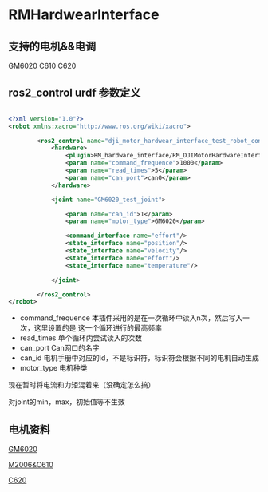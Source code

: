 # RMHardwearInterface

## 支持的电机&&电调

GM6020 C610 C620

## ros2_control urdf 参数定义

```xml

<?xml version="1.0"?>
<robot xmlns:xacro="http://www.ros.org/wiki/xacro">

        <ros2_control name="dji_motor_hardwear_interface_test_robot_control" type="system">
            <hardware>
                <plugin>RM_hardware_interface/RM_DJIMotorHardwareInterface</plugin>
                <param name="command_frequence">1000</param>
                <param name="read_times">5</param>
                <param name="can_port">can0</param>
            </hardware>

            <joint name="GM6020_test_joint">

                <param name="can_id">1</param>
                <param name="motor_type">GM6020</param>

                <command_interface name="effort"/>
                <state_interface name="position"/>
                <state_interface name="velocity"/>
                <state_interface name="effort"/>
                <state_interface name="temperature"/>

            </joint>

        </ros2_control>
</robot>

```

+ command_frequence 本插件采用的是在一次循环中读入n次，然后写入一次，这里设置的是 这一个循环进行的最高频率 
+ read_times 单个循环内尝试读入的次数
+ can_port Can网口的名字
+ can_id 电机手册中对应的id，不是标识符，标识符会根据不同的电机自动生成
+ motor_type 电机种类

现在暂时将电流和力矩混着来（没确定怎么搞）

对joint的min，max，初始值等不生效

## 电机资料

[GM6020](https://rm-static.djicdn.com/tem/17348/RoboMaster%20GM6020%E7%9B%B4%E6%B5%81%E6%97%A0%E5%88%B7%E7%94%B5%E6%9C%BA%E4%BD%BF%E7%94%A8%E8%AF%B4%E6%98%8E20231013.pdf)

[M2006&C610](https://rm-static.djicdn.com/tem/RM%20C610%E6%97%A0%E5%88%B7%E7%94%B5%E6%9C%BA%E8%B0%83%E9%80%9F%E5%99%A8%E4%BD%BF%E7%94%A8%E8%AF%B4%E6%98%8E%20%E5%8F%91%E5%B8%83%E7%89%88.pdf)

[C620](https://rm-static.djicdn.com/tem/17348/RoboMaster%20C620%E6%97%A0%E5%88%B7%E7%94%B5%E6%9C%BA%E8%B0%83%E9%80%9F%E5%99%A8%E4%BD%BF%E7%94%A8%E8%AF%B4%E6%98%8E%EF%BC%88%E4%B8%AD%E8%8B%B1%E6%97%A5%EF%BC%89V1.01.pdf)